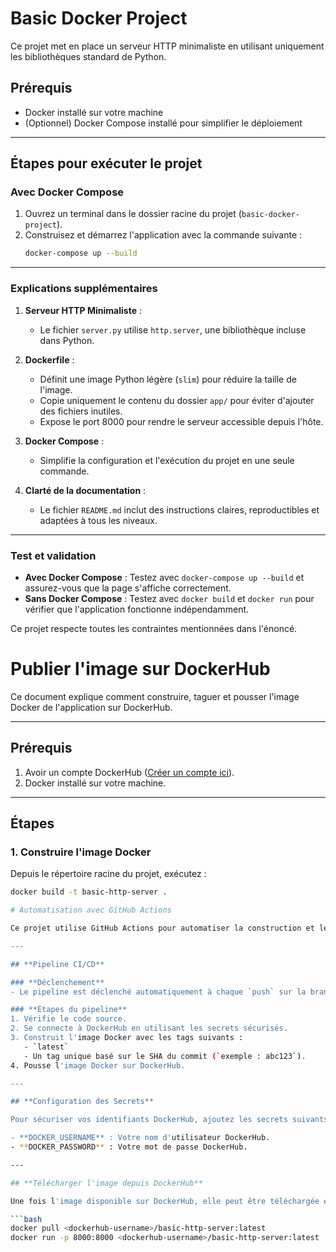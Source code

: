 # Basic Docker Project

Ce projet met en place un serveur HTTP minimaliste en utilisant uniquement les bibliothèques standard de Python.

## **Prérequis**
- Docker installé sur votre machine
- (Optionnel) Docker Compose installé pour simplifier le déploiement

---

## **Étapes pour exécuter le projet**

### **Avec Docker Compose**
1. Ouvrez un terminal dans le dossier racine du projet (`basic-docker-project`).
2. Construisez et démarrez l'application avec la commande suivante :
   ```bash
   docker-compose up --build
---

### **Explications supplémentaires**

1. **Serveur HTTP Minimaliste** :
   - Le fichier `server.py` utilise `http.server`, une bibliothèque incluse dans Python.

2. **Dockerfile** :
   - Définit une image Python légère (`slim`) pour réduire la taille de l'image.
   - Copie uniquement le contenu du dossier `app/` pour éviter d'ajouter des fichiers inutiles.
   - Expose le port 8000 pour rendre le serveur accessible depuis l'hôte.

3. **Docker Compose** :
   - Simplifie la configuration et l'exécution du projet en une seule commande.

4. **Clarté de la documentation** :
   - Le fichier `README.md` inclut des instructions claires, reproductibles et adaptées à tous les niveaux.

---

### **Test et validation**

- **Avec Docker Compose** : Testez avec `docker-compose up --build` et assurez-vous que la page s'affiche correctement.
- **Sans Docker Compose** : Testez avec `docker build` et `docker run` pour vérifier que l'application fonctionne indépendamment.

Ce projet respecte toutes les contraintes mentionnées dans l'énoncé.

# Publier l'image sur DockerHub

Ce document explique comment construire, taguer et pousser l'image Docker de l'application sur DockerHub.

---

## **Prérequis**
1. Avoir un compte DockerHub ([Créer un compte ici](https://hub.docker.com/)).
2. Docker installé sur votre machine.

---

## **Étapes**

### **1. Construire l'image Docker**
Depuis le répertoire racine du projet, exécutez :

```bash
docker build -t basic-http-server .

# Automatisation avec GitHub Actions

Ce projet utilise GitHub Actions pour automatiser la construction et le push de l'image Docker vers DockerHub après chaque commit sur la branche principale.

---

## **Pipeline CI/CD**

### **Déclenchement**
- Le pipeline est déclenché automatiquement à chaque `push` sur la branche `main`.

### **Étapes du pipeline**
1. Vérifie le code source.
2. Se connecte à DockerHub en utilisant les secrets sécurisés.
3. Construit l'image Docker avec les tags suivants :
   - `latest`
   - Un tag unique basé sur le SHA du commit (`exemple : abc123`).
4. Pousse l'image Docker sur DockerHub.

---

## **Configuration des Secrets**

Pour sécuriser vos identifiants DockerHub, ajoutez les secrets suivants dans votre dépôt GitHub :

- **DOCKER_USERNAME** : Votre nom d'utilisateur DockerHub.
- **DOCKER_PASSWORD** : Votre mot de passe DockerHub.

---

## **Télécharger l'image depuis DockerHub**

Une fois l'image disponible sur DockerHub, elle peut être téléchargée et exécutée sur n'importe quel environnement :

```bash
docker pull <dockerhub-username>/basic-http-server:latest
docker run -p 8000:8000 <dockerhub-username>/basic-http-server:latest